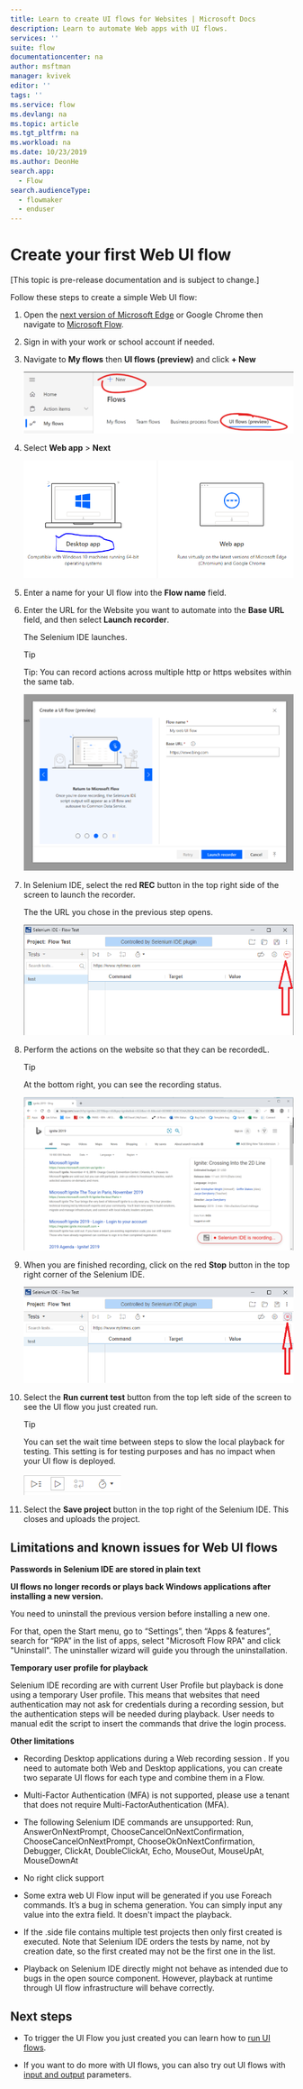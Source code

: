 ```yaml
---
title: Learn to create UI flows for Websites | Microsoft Docs
description: Learn to automate Web apps with UI flows.
services: ''
suite: flow
documentationcenter: na
author: msftman
manager: kvivek
editor: ''
tags: ''
ms.service: flow
ms.devlang: na
ms.topic: article
ms.tgt_pltfrm: na
ms.workload: na
ms.date: 10/23/2019
ms.author: DeonHe
search.app: 
  - Flow
search.audienceType: 
  - flowmaker
  - enduser
---
```

# Create your first Web UI flow

[This topic is pre-release documentation and is subject to change.]

Follow these steps to create a simple Web UI flow: 

1.  Open the [next version of Microsoft
    Edge](https://www.microsoftedgeinsider.com/) or Google Chrome then navigate
    to [Microsoft Flow](https://flow.microsoft.com/).

1.  Sign in with your work or school account if needed.

1.  Navigate to **My flows** then **UI flows (preview)** and click **+ New**  
    

    ![](../media/create-web-ui-flow/c02652b754123b651f14cd09b1b36c29.png)

1.  Select **Web app**  > **Next**
    
    ![](../media/create-web-ui-flow/5bb2857f2b7400c26e0bd77a274e8a2d.png)

1. Enter a name for your UI flow into the **Flow name** field.
1. Enter the URL for the Website you want to automate into the **Base URL** field, and then select **Launch recorder**.

   The Selenium IDE launches.

   >[!TIP] 
   >Tip: You can record actions across multiple http or https websites within
    the same tab.  

   ![](../media/create-web-ui-flow/6746864a114406a90affc5c375f2b157.png)

1. In Selenium IDE, select the red **REC** button in the top right side of the screen to launch the recorder.

   The the URL you chose in the previous step opens.

   ![](../media/create-web-ui-flow/540a0010c4efbb3a72ec344b93dfbeb6.png)

1.  Perform the actions on the website so that they can be recordedL. 
    
    >[!TIP]
    >At the bottom right, you can see the recording status.

    ![](../media/create-web-ui-flow/93d672877fb317fe32ddfc820a3cba31.png)

1.  When you are finished recording, click on the red **Stop** button in the top right corner of the Selenium IDE.

    ![](../media/create-web-ui-flow/708937b622f4556989140e5d188571e6.png)

1. Select the **Run current test** button from the top left side of the screen to see the UI flow you just created run.

   >[!TIP]
   >You can set the wait time between steps to slow the local playback for testing. This setting is for testing purposes and has no impact when your UI flow is deployed.  
  
    ![](../media/create-web-ui-flow/a1843f8d0d39f35ca8999eeb92e4d800.png)

1. Select the **Save project** button in the top right of the Selenium IDE. This closes and uploads the project.


## Limitations and known issues for Web UI flows

**Passwords in Selenium IDE are stored in plain text**  


**UI flows no longer records or plays back Windows applications after installing a new version.**

You need to uninstall the previous version before installing a new one.

For that, open the Start menu, go to “Settings”, then “Apps & features”, search for “RPA” in the list of apps, select "Microsoft Flow RPA" and click "Uninstall". The uninstaller wizard will guide you through the uninstallation.

**Temporary user profile for playback**

Selenium IDE recording are with current User Profile but playback is done using a temporary User profile. This means that websites that need authentication may not ask for credentials during a recording session, but the authentication steps will be needed during playback. User needs to manual edit the script to insert the commands that drive the login process.

**Other limitations**

-   Recording Desktop applications during a Web recording session . If you need to automate both Web and Desktop applications, you can create two separate UI flows for each type and combine them in a Flow.

-   Multi-Factor Authentication (MFA) is not supported, please use a tenant that does not require Multi-FactorAuthentication (MFA).

-   The following Selenium IDE commands are unsupported: Run, AnswerOnNextPrompt, ChooseCancelOnNextConfirmation, ChooseCancelOnNextPrompt, ChooseOkOnNextConfirmation, Debugger, ClickAt, DoubleClickAt, Echo, MouseOut, MouseUpAt, MouseDownAt

-   No right click support

-   Some extra web UI Flow input will be generated if you use Foreach commands.
    It’s a bug in schema generation. You can simply input any value into the
    extra field. It doesn't impact the playback.

-   If the .side file contains multiple test projects then only first created is executed. Note that Selenium IDE orders the tests by name, not by creation date, so the first created may not be the first one in the list.

-   Playback on Selenium IDE directly might not behave as intended due to bugs in the open source component. However, playback at runtime through UI flow infrastructure will behave correctly.

## Next steps

<!--Todo: fix links-->
- To trigger the UI Flow you just created you can learn how to [run UI
flows](run-ui-flow.md).

- If you want to do more with UI flows, you can also try out UI flows with [input and output](inputs-outputs-web.md) parameters.

